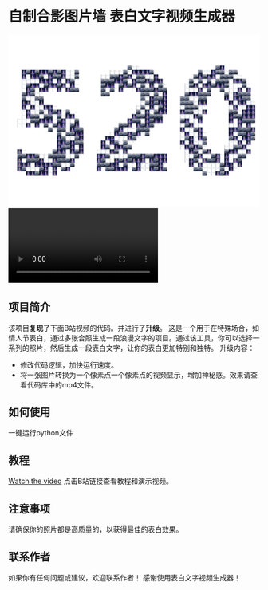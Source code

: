 # 自制合影图片墙 表白文字视频生成器
![表白文字视频生成器](520.jpg)
![表白文字视频生成器](2_video.mp4)

## 项目简介
该项目**复现**了下面B站视频的代码。并进行了**升级**。
这是一个用于在特殊场合，如情人节表白，通过多张合照生成一段浪漫文字的项目。通过该工具，你可以选择一系列的照片，然后生成一段表白文字，让你的表白更加特别和独特。
升级内容：
- 修改代码逻辑，加快运行速度。
- 将一张图片转换为一个像素点一个像素点的视频显示，增加神秘感。效果请查看代码库中的mp4文件。

## 如何使用
一键运行python文件

## 教程
[Watch the video](https://www.bilibili.com/video/BV1no4y1U7Bk/?share_source=copy_web&vd_source=a49a734fc25868cf63b256fe4c650076)
点击B站链接查看教程和演示视频。

## 注意事项
请确保你的照片都是高质量的，以获得最佳的表白效果。

## 联系作者
如果你有任何问题或建议，欢迎联系作者！
感谢使用表白文字视频生成器！
